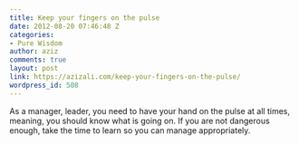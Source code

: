 ```yaml
---
title: Keep your fingers on the pulse
date: 2012-08-20 07:46:48 Z
categories:
- Pure Wisdom
author: aziz
comments: true
layout: post
link: https://azizali.com/keep-your-fingers-on-the-pulse/
wordpress_id: 508
---
```


As a manager, leader, you need to have your hand on the pulse at all times, meaning, you should know what is going on. If you are not dangerous enough, take the time to learn so you can manage appropriately.
